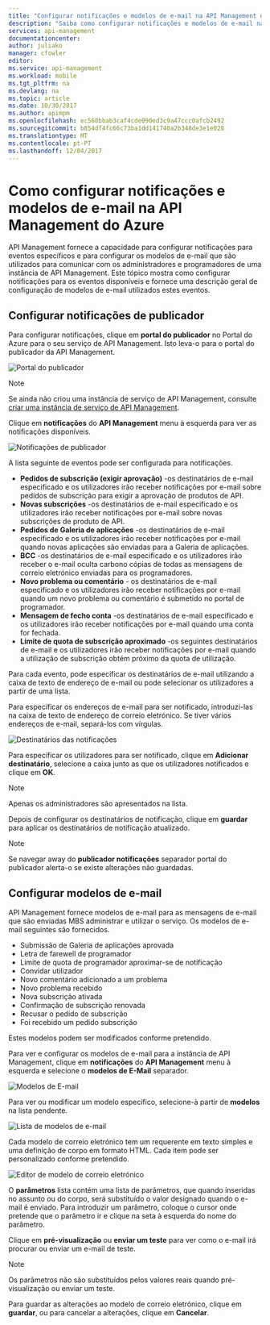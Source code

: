 ```yaml
---
title: "Configurar notificações e modelos de e-mail na API Management do Azure | Microsoft Docs"
description: "Saiba como configurar notificações e modelos de e-mail na API Management do Azure."
services: api-management
documentationcenter: 
author: juliako
manager: cfowler
editor: 
ms.service: api-management
ms.workload: mobile
ms.tgt_pltfrm: na
ms.devlang: na
ms.topic: article
ms.date: 10/30/2017
ms.author: apimpm
ms.openlocfilehash: ec560bbab3caf4cde090ed3c9a47ccc0afcb2492
ms.sourcegitcommit: b854df4fc66c73ba1dd141740a2b348de3e1e028
ms.translationtype: MT
ms.contentlocale: pt-PT
ms.lasthandoff: 12/04/2017
---
```

# <a name="how-to-configure-notifications-and-email-templates-in-azure-api-management"></a>Como configurar notificações e modelos de e-mail na API Management do Azure
API Management fornece a capacidade para configurar notificações para eventos específicos e para configurar os modelos de e-mail que são utilizados para comunicar com os administradores e programadores de uma instância de API Management. Este tópico mostra como configurar notificações para os eventos disponíveis e fornece uma descrição geral de configuração de modelos de e-mail utilizados estes eventos.

## <a name="publisher-notifications"></a>Configurar notificações de publicador
Para configurar notificações, clique em **portal do publicador** no Portal do Azure para o seu serviço de API Management. Isto leva-o para o portal do publicador da API Management.

![Portal do publicador][api-management-management-console]

> [!NOTE] 
> Se ainda não criou uma instância de serviço de API Management, consulte [criar uma instância de serviço de API Management][Create an API Management service instance].

Clique em **notificações** do **API Management** menu à esquerda para ver as notificações disponíveis.

![Notificações de publicador][api-management-publisher-notifications]

A lista seguinte de eventos pode ser configurada para notificações.

* **Pedidos de subscrição (exigir aprovação)** -os destinatários de e-mail especificado e os utilizadores irão receber notificações por e-mail sobre pedidos de subscrição para exigir a aprovação de produtos de API.
* **Novas subscrições** -os destinatários de e-mail especificado e os utilizadores irão receber notificações por e-mail sobre novas subscrições de produto de API.
* **Pedidos de Galeria de aplicações** -os destinatários de e-mail especificado e os utilizadores irão receber notificações por e-mail quando novas aplicações são enviadas para a Galeria de aplicações.
* **BCC** -os destinatários de e-mail especificado e os utilizadores irão receber o e-mail oculta carbono cópias de todas as mensagens de correio eletrónico enviadas para os programadores.
* **Novo problema ou comentário** - os destinatários de e-mail especificado e os utilizadores irão receber notificações por e-mail quando um novo problema ou comentário é submetido no portal de programador.
* **Mensagem de fecho conta** -os destinatários de e-mail especificado e os utilizadores irão receber notificações por e-mail quando uma conta for fechada.
* **Limite de quota de subscrição aproximado** -os seguintes destinatários de e-mail e os utilizadores irão receber notificações por e-mail quando a utilização de subscrição obtém próximo da quota de utilização.

Para cada evento, pode especificar os destinatários de e-mail utilizando a caixa de texto de endereço de e-mail ou pode selecionar os utilizadores a partir de uma lista.

Para especificar os endereços de e-mail para ser notificado, introduzi-las na caixa de texto de endereço de correio eletrónico. Se tiver vários endereços de e-mail, separá-los com vírgulas.

![Destinatários das notificações][api-management-email-addresses]

Para especificar os utilizadores para ser notificado, clique em **Adicionar destinatário**, selecione a caixa junto as que os utilizadores notificados e clique em **OK**.

> [!NOTE] 
> Apenas os administradores são apresentados na lista.


Depois de configurar os destinatários de notificação, clique em **guardar** para aplicar os destinatários de notificação atualizado.

> [!NOTE] 
> Se navegar away do **publicador notificações** separador portal do publicador alerta-o se existe alterações não guardadas.


## <a name="email-templates"></a>Configurar modelos de e-mail
API Management fornece modelos de e-mail para as mensagens de e-mail que são enviadas MBS administrar e utilizar o serviço. Os modelos de e-mail seguintes são fornecidos.

* Submissão de Galeria de aplicações aprovada
* Letra de farewell de programador
* Limite de quota de programador aproximar-se de notificação
* Convidar utilizador
* Novo comentário adicionado a um problema
* Novo problema recebido
* Nova subscrição ativada
* Confirmação de subscrição renovada
* Recusar o pedido de subscrição
* Foi recebido um pedido subscrição

Estes modelos podem ser modificados conforme pretendido.

Para ver e configurar os modelos de e-mail para a instância de API Management, clique em **notificações** do **API Management** menu à esquerda e selecione o **modelos de E-Mail** separador.

![Modelos de E-mail][api-management-email-templates]

Para ver ou modificar um modelo específico, selecione-à partir de **modelos** na lista pendente.

![Lista de modelos de e-mail][api-management-email-templates-list]

Cada modelo de correio eletrónico tem um requerente em texto simples e uma definição de corpo em formato HTML. Cada item pode ser personalizado conforme pretendido.

![Editor de modelo de correio eletrónico][api-management-email-template]

O **parâmetros** lista contém uma lista de parâmetros, que quando inseridas no assunto ou do corpo, será substituído o valor designado quando o e-mail é enviado. Para introduzir um parâmetro, coloque o cursor onde pretende que o parâmetro ir e clique na seta à esquerda do nome do parâmetro.

Clique em **pré-visualização** ou **enviar um teste** para ver como o e-mail irá procurar ou enviar um e-mail de teste.

> [!NOTE] 
> Os parâmetros não são substituídos pelos valores reais quando pré-visualização ou enviar um teste.

Para guardar as alterações ao modelo de correio eletrónico, clique em **guardar**, ou para cancelar a alterações, clique em **Cancelar**.
 

[api-management-management-console]: ./media/api-management-howto-configure-notifications/api-management-management-console.png
[api-management-publisher-notifications]: ./media/api-management-howto-configure-notifications/api-management-publisher-notifications.png
[api-management-email-addresses]: ./media/api-management-howto-configure-notifications/api-management-email-addresses.png


[api-management-email-templates]: ./media/api-management-howto-configure-notifications/api-management-email-templates.png
[api-management-email-templates-list]: ./media/api-management-howto-configure-notifications/api-management-email-templates-list.png
[api-management-email-template]: ./media/api-management-howto-configure-notifications/api-management-email-template.png


[Configure publisher notifications]: #publisher-notifications
[Configure email templates]: #email-templates

[How to create and use groups]: api-management-howto-create-groups.md
[How to associate groups with developers]: api-management-howto-create-groups.md#associate-group-developer

[Get started with Azure API Management]: get-started-create-service-instance.md
[Create an API Management service instance]: get-started-create-service-instance.md
